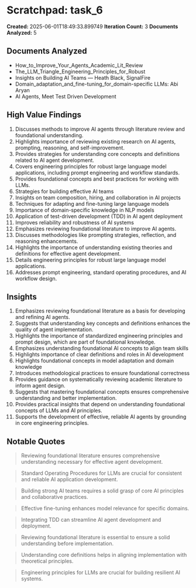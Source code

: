 # Scratchpad: task_6

**Created:** 2025-06-01T18:49:33.899749
**Iteration Count:** 3
**Documents Analyzed:** 5

## Documents Analyzed
- How_to_Improve_Your_Agents_Academic_Lit_Review
- The_LLM_Triangle_Engineering_Principles_for_Robust
- Insights on Building AI Teams — Heath Black, SignalFire
- Domain_adaptation_and_fine-tuning_for_domain-specific LLMs: Abi Aryan
- AI Agents, Meet Test Driven Development

## High Value Findings
1. Discusses methods to improve AI agents through literature review and foundational understanding.
2. Highlights importance of reviewing existing research on AI agents, prompting, reasoning, and self-improvement.
3. Provides strategies for understanding core concepts and definitions related to AI agent development.
4. Covers engineering principles for robust large language model applications, including prompt engineering and workflow standards.
5. Provides foundational concepts and best practices for working with LLMs.
6. Strategies for building effective AI teams
7. Insights on team composition, hiring, and collaboration in AI projects
8. Techniques for adapting and fine-tuning large language models
9. Importance of domain-specific knowledge in NLP models
10. Application of test-driven development (TDD) in AI agent deployment
11. Improves reliability and robustness of AI systems
12. Emphasizes reviewing foundational literature to improve AI agents.
13. Discusses methodologies like prompting strategies, reflection, and reasoning enhancements.
14. Highlights the importance of understanding existing theories and definitions for effective agent development.
15. Details engineering principles for robust large language model applications.
16. Addresses prompt engineering, standard operating procedures, and AI workflow design.

## Insights
1. Emphasizes reviewing foundational literature as a basis for developing and refining AI agents.
2. Suggests that understanding key concepts and definitions enhances the quality of agent implementation.
3. Highlights the importance of standardized engineering principles and prompt design, which are part of foundational knowledge.
4. Emphasizes understanding foundational AI concepts to align team skills
5. Highlights importance of clear definitions and roles in AI development
6. Highlights foundational concepts in model adaptation and domain knowledge
7. Introduces methodological practices to ensure foundational correctness
8. Provides guidance on systematically reviewing academic literature to inform agent design.
9. Suggests that mastering foundational concepts ensures comprehensive understanding and better implementation.
10. Provides practical insights that depend on understanding foundational concepts of LLMs and AI principles.
11. Supports the development of effective, reliable AI agents by grounding in core engineering principles.

## Notable Quotes
> Reviewing foundational literature ensures comprehensive understanding necessary for effective agent development.

> Standard Operating Procedures for LLMs are crucial for consistent and reliable AI application development.

> Building strong AI teams requires a solid grasp of core AI principles and collaborative practices.

> Effective fine-tuning enhances model relevance for specific domains.

> Integrating TDD can streamline AI agent development and deployment.

> Reviewing foundational literature is essential to ensure a solid understanding before implementation.

> Understanding core definitions helps in aligning implementation with theoretical principles.

> Engineering principles for LLMs are crucial for building resilient AI systems.

